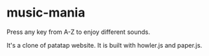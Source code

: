 # music-mania

Press any key from A-Z to enjoy different sounds.

It's a clone of patatap website. It is built with howler.js and paper.js.
